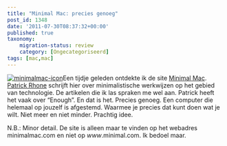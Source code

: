 ```yaml
---
title: "Minimal Mac: precies genoeg"
post_id: 1348
date: '2011-07-30T08:37:32+00:00'
published: true
taxonomy:
    migration-status: review
    category: [Ongecategoriseerd]
tags: [mac,mac]
---
```

[![](/wp-content/uploads/2011/07/minimalmac-icon-150x150.jpg "minimalmac-icon")](/wp-content/uploads/2011/07/minimalmac-icon.jpg)Een tijdje geleden ontdekte ik de site [Minimal Mac](http://minimalmac.com). [Patrick Rhone](http://patrickrhone.com/) schrijft hier over minimalistische werkwijzen op het gebied van technologie. De artikelen die ik las spraken me wel aan. Patrick heeft het vaak over “Enough”. En dat is het. Precies genoeg. Een computer die helemaal op jouzelf is afgestemd. Waarmee je precies dat kunt doen wat je wilt. Niet meer en niet minder. Prachtig idee.

N.B.: Minor detail. De site is alleen maar te vinden op het webadres minimalmac.com en niet op *www*.minimal.com. Ik bedoel maar.